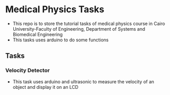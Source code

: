 # Medical Physics Tasks

- This repo is to store the tutorial tasks of medical physics course
  in Cairo University-Faculty of Engineering, Department of Systems
  and Biomedical Engineering
- This tasks uses arduino to do some functions

## Tasks
### Velocity Detector
- This task uses arduino and ultrasonic to measure the velocity of an object
  and display it on an LCD
